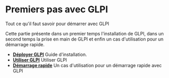 Premiers pas avec GLPI
======================

Tout ce qu'il faut savoir pour démarrer avec GLPI

Cette partie présente dans un premier temps l'installation de GLPI, dans
un second temps la prise en main de GLPI et enfin un cas d'utilisation
pour un démarrage rapide.

-   **[Déployer GLPI](index.php?fr/install/installing.md)**
     Guide d'installation.
-   **[Utiliser GLPI](index.php?fr/use.md)**
     Utiliser GLPI
-   **[Démarrage rapide](index.php?fr/quickstart.md)**
     Un cas d'utilisation pour un démarrage rapide avec GLPI

